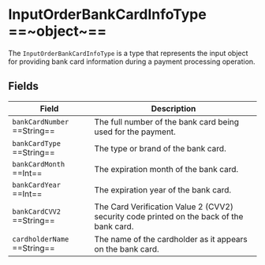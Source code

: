 # InputOrderBankCardInfoType ==~object~==

The `InputOrderBankCardInfoType` is a type that represents the input object for providing bank card information during a payment processing operation.

## Fields

| Field                             | Description                                                                                   |
|-----------------------------------|-----------------------------------------------------------------------------------------------|
| `bankCardNumber`  ==String==      | The full number of the bank card being used for the payment.                                  |
| `bankCardType`  ==String==        | The type or brand of the bank card.                                                           |
| `bankCardMonth`  ==Int==          | The expiration month of the bank card.                                                        |
| `bankCardYear`  ==Int==           | The expiration year of the bank card.                                                         |
| `bankCardCVV2`  ==String==        | The Card Verification Value 2 (CVV2) security code printed on the back of the bank card.      |
| `cardholderName`  ==String==      | The name of the cardholder as it appears on the bank card.                                    |
